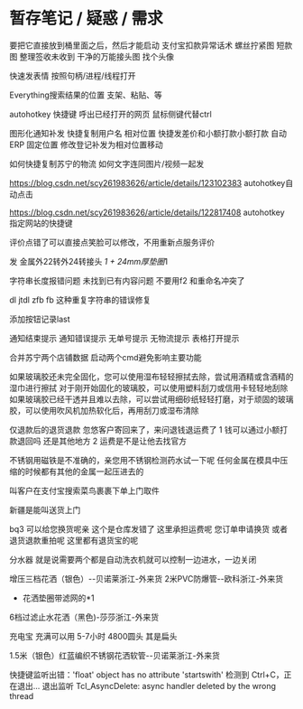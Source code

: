 # 暂存笔记 / 疑惑 / 需求

要把它直接放到桶里面之后，然后才能启动
支付宝扣款异常话术
螺丝拧紧图
短款图
整理签收未收到
干净的万能接头图
找个头像

快速发表情
按照句柄/进程/线程打开

Everything搜索结果的位置
支架、粘贴、等

autohotkey 快捷键
呼出已经打开的网页
鼠标侧键代替ctrl

图形化通知补发
快捷复制用户名
相对位置 快捷发差价和小额打款小额打款
自动ERP 固定位置
修改登记补发为相对位置移动

如何快捷复制苏宁的物流
如何文字连同图片/视频一起发


https://blog.csdn.net/scy261983626/article/details/123102383
autohotkey自动点击

https://blog.csdn.net/scy261983626/article/details/122817408
autohotkey 指定网站的快捷键



评价点错了可以直接点笑脸可以修改，不用重新点服务评价

发 金属外22转外24转接头 *1 + 24mm厚垫圈*1

字符串长度报错问题
未找到已有内容问题
不要用f2 和重命名冲突了

dl
jtdl
zfb
fb
这种重复字符串的错误修复

添加按钮记录last

通知结束提示
通知错误提示
无单号提示 无物流提示
表格打开提示

合并苏宁两个店铺数据
启动两个cmd避免影响主要功能


如果玻璃胶还未完全固化，您可以使用湿布轻轻擦拭去除，尝试用酒精或含酒精的湿巾进行擦拭
对于刚开始固化的玻璃胶，可以使用塑料刮刀或信用卡轻轻地刮除
如果玻璃胶已经干透并且难以去除，可以尝试用细砂纸轻轻打磨，对于顽固的玻璃胶，可以使用吹风机加热软化后，再用刮刀或湿布清除

仅退款后的退货退款 忽悠客户寄回来了，来问退钱退运费了
1 钱可以通过小额打款退回吗 还是其他地方
2 运费是不是让他去找官方

不锈钢用磁铁是不准确的，亲您用不锈钢检测药水试一下呢
任何金属在模具中压缩的时候都有其他的金属一起压进去的

叫客户在支付宝搜索菜鸟裹裹下单上门取件

新疆是能叫送货上门


bq3
可以给您换货呢亲 这个是仓库发错了 这里承担运费呢 您订单申请换货 或者退货退款重拍呢 这里都有退货宝的呢


分水器
就是说需要两个都是自动洗衣机就可以控制一边进水，一边关闭

增压三档花洒（银色）--贝诺莱浙江-外来货
2米PVC防爆管--欧科浙江-外来货

 + 花洒垫圈带滤网的*1

 6档过滤止水花洒（黑色)-莎莎浙江-外来货

 充电宝 充满可以用 5-7小时
 4800圆头
 其是扁头

 1.5米（银色）红蓝编织不锈钢花洒软管--贝诺莱浙江-外来货

 快捷键监听出错：'float' object has no attribute 'startswith'
检测到 Ctrl+C，正在退出...
退出监听
Tcl_AsyncDelete: async handler deleted by the wrong thread
